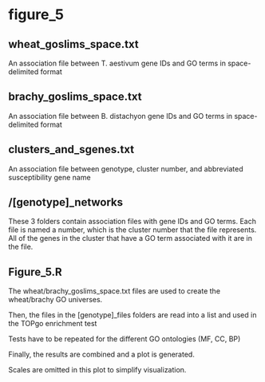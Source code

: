# figure_5
## wheat_goslims_space.txt
An association file between T. aestivum gene IDs and GO terms in space-delimited format
## brachy_goslims_space.txt
An association file between B. distachyon gene IDs and GO terms in space-delimited format
## clusters_and_sgenes.txt
An association file between genotype, cluster number, and abbreviated susceptibility gene name
## /[genotype]_networks
These 3 folders contain association files with gene IDs and GO terms. Each file is named a number, which is the cluster number that the file represents. All of the genes in the cluster that have a GO term associated with it are in the file.

## Figure_5.R
The wheat/brachy_goslims_space.txt files are used to create the wheat/brachy GO universes.

Then, the files in the [genotype]_files folders are read into a list and used in the TOPgo enrichment test

Tests have to be repeated for the different GO ontologies (MF, CC, BP)

Finally, the results are combined and a plot is generated.

Scales are omitted in this plot to simplify visualization.